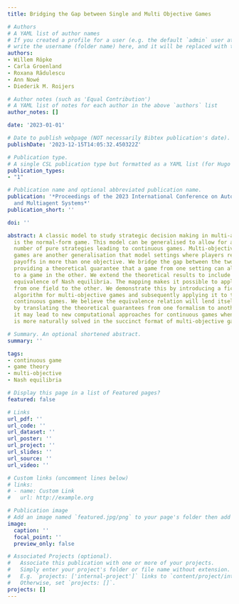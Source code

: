 ```yaml
---
title: Bridging the Gap between Single and Multi Objective Games

# Authors
# A YAML list of author names
# If you created a profile for a user (e.g. the default `admin` user at `content/authors/admin/`), 
# write the username (folder name) here, and it will be replaced with their full name and linked to their profile.
authors:
- Willem Röpke
- Carla Groenland
- Roxana Rădulescu
- Ann Nowé
- Diederik M. Roijers

# Author notes (such as 'Equal Contribution')
# A YAML list of notes for each author in the above `authors` list
author_notes: []

date: '2023-01-01'

# Date to publish webpage (NOT necessarily Bibtex publication's date).
publishDate: '2023-12-15T14:05:32.450322Z'

# Publication type.
# A single CSL publication type but formatted as a YAML list (for Hugo requirements).
publication_types:
- "1"

# Publication name and optional abbreviated publication name.
publication: '*Proceedings of the 2023 International Conference on Autonomous Agents
  and Multiagent Systems*'
publication_short: ''

doi: ''

abstract: A classic model to study strategic decision making in multi-agent systems
  is the normal-form game. This model can be generalised to allow for an infinite
  number of pure strategies leading to continuous games. Multi-objective normal-form
  games are another generalisation that model settings where players receive separate
  payoffs in more than one objective. We bridge the gap between the two models by
  providing a theoretical guarantee that a game from one setting can always be transformed
  to a game in the other. We extend the theoretical results to include guaranteed
  equivalence of Nash equilibria. The mapping makes it possible to apply algorithms
  from one field to the other. We demonstrate this by introducing a fictitious play
  algorithm for multi-objective games and subsequently applying it to two well-known
  continuous games. We believe the equivalence relation will lend itself to new insights
  by translating the theoretical guarantees from one formalism to another. Moreover,
  it may lead to new computational approaches for continuous games when a problem
  is more naturally solved in the succinct format of multi-objective games.

# Summary. An optional shortened abstract.
summary: ''

tags:
- continuous game
- game theory
- multi-objective
- Nash equilibria

# Display this page in a list of Featured pages?
featured: false

# Links
url_pdf: ''
url_code: ''
url_dataset: ''
url_poster: ''
url_project: ''
url_slides: ''
url_source: ''
url_video: ''

# Custom links (uncomment lines below)
# links:
# - name: Custom Link
#   url: http://example.org

# Publication image
# Add an image named `featured.jpg/png` to your page's folder then add a caption below.
image:
  caption: ''
  focal_point: ''
  preview_only: false

# Associated Projects (optional).
#   Associate this publication with one or more of your projects.
#   Simply enter your project's folder or file name without extension.
#   E.g. `projects: ['internal-project']` links to `content/project/internal-project/index.md`.
#   Otherwise, set `projects: []`.
projects: []
---
```

